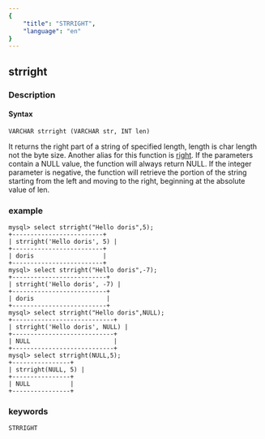 ```yaml
---
{
    "title": "STRRIGHT",
    "language": "en"
}
---
```


<!-- 
Licensed to the Apache Software Foundation (ASF) under one
or more contributor license agreements.  See the NOTICE file
distributed with this work for additional information
regarding copyright ownership.  The ASF licenses this file
to you under the Apache License, Version 2.0 (the
"License"); you may not use this file except in compliance
with the License.  You may obtain a copy of the License at

  http://www.apache.org/licenses/LICENSE-2.0

Unless required by applicable law or agreed to in writing,
software distributed under the License is distributed on an
"AS IS" BASIS, WITHOUT WARRANTIES OR CONDITIONS OF ANY
KIND, either express or implied.  See the License for the
specific language governing permissions and limitations
under the License.
-->


## strright
### Description
#### Syntax

`VARCHAR strright (VARCHAR str, INT len)`


It returns the right part of a string of specified length, length is char length not the byte size. Another alias for this function is [right](./right.md).
If the parameters contain a NULL value, the function will always return NULL. If the integer parameter is negative, the function will retrieve the portion of the string starting from the left and moving to the right, beginning at the absolute value of len.

### example

```
mysql> select strright("Hello doris",5);
+-------------------------+
| strright('Hello doris', 5) |
+-------------------------+
| doris                   |
+-------------------------+
mysql> select strright("Hello doris",-7);
+--------------------------+
| strright('Hello doris', -7) |
+--------------------------+
| doris                    |
+--------------------------+
mysql> select strright("Hello doris",NULL);
+----------------------------+
| strright('Hello doris', NULL) |
+----------------------------+
| NULL                       |
+----------------------------+
mysql> select strright(NULL,5);
+----------------+
| strright(NULL, 5) |
+----------------+
| NULL           |
+----------------+
```
### keywords
    STRRIGHT

